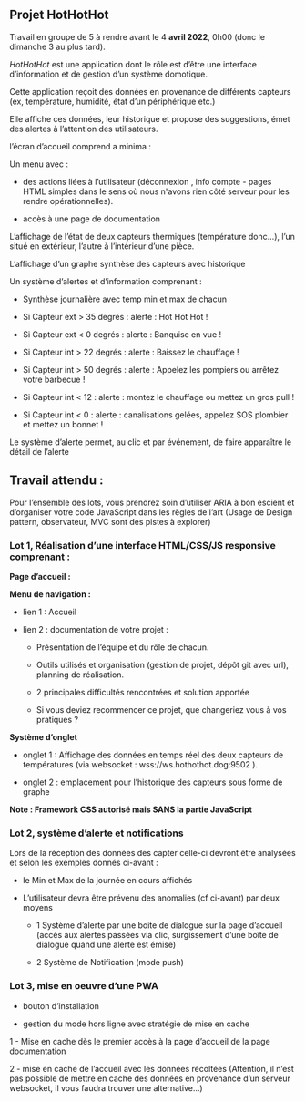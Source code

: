 ## Projet HotHotHot



  



Travail en groupe de 5 à rendre avant le 4 **avril 2022**, 0h00 (donc le dimanche 3 au plus tard).

  

_HotHotHot_ est une application dont le rôle est d’être une interface d’information et de gestion d’un système domotique.



Cette application reçoit des données en provenance de différents capteurs (ex, température, humidité, état d’un périphérique etc.)



Elle affiche ces données, leur historique et propose des suggestions, émet des alertes à l’attention des utilisateurs.



l’écran d’accueil comprend a minima :



Un menu avec  :



- des actions liées  à l’utilisateur (déconnexion , info compte - pages HTML simples dans le sens où nous n'avons rien côté serveur pour les rendre opérationnelles).



- accès à une page de documentation



L’affichage de l’état de deux capteurs thermiques (température donc…), l’un situé en extérieur, l’autre à l’intérieur d’une pièce.



L’affichage d’un graphe synthèse des capteurs avec historique



Un système d’alertes et d’information comprenant :



-   Synthèse journalière avec temp min et max de chacun

-   Si Capteur ext >  35 degrés :  alerte : Hot Hot Hot !

-   Si Capteur ext <  0 degrés : alerte : Banquise en vue !

-   Si Capteur int > 22 degrés : alerte : Baissez le chauffage !

-   Si Capteur int > 50 degrés : alerte : Appelez les pompiers ou arrêtez votre barbecue !

-   Si Capteur int < 12 : alerte : montez le chauffage ou mettez un gros pull  !

-   Si Capteur int < 0 : alerte : canalisations gelées, appelez SOS plombier et mettez un bonnet !



  



Le système d’alerte permet, au clic et par événement, de faire apparaître le détail de l’alerte



## Travail attendu :



 

Pour l’ensemble des lots, vous prendrez soin d’utiliser ARIA à bon escient et d’organiser votre code JavaScript dans les règles de l’art (Usage de Design pattern, observateur, MVC sont des pistes à explorer)  





### Lot 1, Réalisation d’une interface HTML/CSS/JS responsive comprenant :





**Page d’accueil :**



**Menu de navigation :**



- lien 1 : Accueil



- lien 2 : documentation de votre projet :



	- Présentation de l’équipe et du rôle de chacun.



	- Outils utilisés et organisation (gestion de projet, dépôt git avec url), planning de réalisation.



	- 2 principales difficultés rencontrées et solution apportée



	- Si vous deviez recommencer ce projet, que changeriez vous à vos pratiques ?



  



**Système d’onglet**



- onglet 1 : Affichage des données en temps réel des deux capteurs de températures (via websocket : wss://ws.hothothot.dog:9502 ).



- onglet 2 : emplacement pour l’historique des capteurs sous forme de graphe





**Note : Framework CSS autorisé mais SANS la partie JavaScript**



### Lot 2, système d’alerte et notifications



 

Lors de la réception des données des capter celle-ci devront être analysées et selon les exemples donnés ci-avant :



- le Min et Max de la journée en cours affichés



- L’utilisateur devra être prévenu des anomalies (cf ci-avant) par deux moyens 


    - 1  Système d’alerte par une boite de dialogue sur la page d’accueil (accès aux alertes passées via clic, surgissement d’une boîte de dialogue quand une alerte est émise)

    - 2  Système de Notification (mode push)



 

### Lot 3, mise en oeuvre d’une  PWA



- bouton d’installation



- gestion du mode hors ligne avec stratégie de mise en cache



1 - Mise en cache dès le premier accès à la page d’accueil de la page documentation



2 - mise en cache de l’accueil avec les données récoltées (Attention, il n’est pas possible de mettre en cache des données en provenance d’un serveur websocket, il vous faudra trouver une alternative…)
